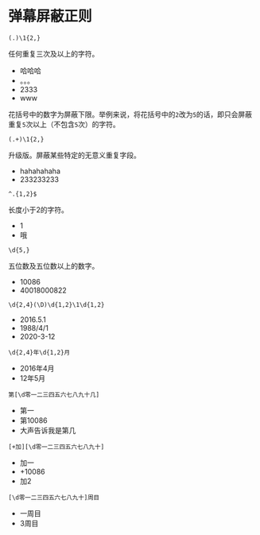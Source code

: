 # 弹幕屏蔽正则

>
    (.)\1{2,}

任何重复三次及以上的字符。

- 哈哈哈
- 。。。
- 2333
- www

花括号中的数字为屏蔽下限。举例来说，将花括号中的`2`改为`5`的话，即只会屏蔽重复`5`次以上（不包含`5`次）的字符。

>
    (.+)\1{2,}

升级版。屏蔽某些特定的无意义重复字段。

- hahahahaha
- 233233233

>
    ^.{1,2}$

长度小于2的字符。

- 1
- 哦

>
    \d{5,}

五位数及五位数以上的数字。

- 10086
- 40018000822

>
    \d{2,4}(\D)\d{1,2}\1\d{1,2}

- 2016.5.1
- 1988/4/1
- 2020-3-12

>
    \d{2,4}年\d{1,2}月

- 2016年4月
- 12年5月

>
    第[\d零一二三四五六七八九十几]

- 第一
- 第10086
- 大声告诉我是第几

>
    [+加][\d零一二三四五六七八九十]

- 加一
- +10086
- 加2

>
    [\d零一二三四五六七八九十]周目

- 一周目
- 3周目

